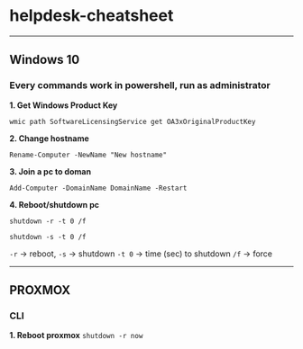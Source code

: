 # helpdesk-cheatsheet
---
## Windows 10
### Every commands work in powershell, run as administrator

**1. Get Windows Product Key**

`wmic path SoftwareLicensingService get OA3xOriginalProductKey`

**2. Change hostname**

`Rename-Computer -NewName "New hostname"`

**3. Join a pc to doman**

`Add-Computer -DomainName DomainName -Restart`

**4. Reboot/shutdown pc**

`shutdown -r -t 0 /f` 

`shutdown -s -t 0 /f`

`-r` -> reboot, `-s` -> shutdown
`-t 0` -> time (sec) to shutdown 
`/f` -> force

---

## PROXMOX
### CLI

**1. Reboot proxmox**
`shutdown -r now`
